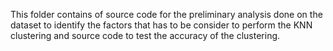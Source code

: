 
This folder contains of source code for the preliminary analysis done on the dataset to identify the factors that has to be consider to perform the KNN clustering and source code to test the accuracy of the clustering.

